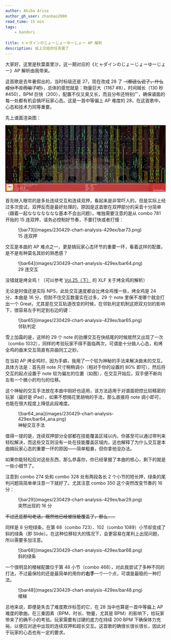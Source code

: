 ```yaml
---
author: Akiba Arisa
author_gh_user: zhanbao2000
read_time: 15 min
tags:
    - bandori

title: ヒャダインのじょーじょーゆーじょー AP 解析
description: 组上交给的任务罢了
---
```


大家好，这里是秋葉亜里沙，这一期对应的《ヒャダインのじょーじょーゆーじょー》AP 解析由我带来。

这首歌是去年暑假出的，当时标级还是 27，现在改成 28 了 ~~（都这么说了，什么成分不言而喻了吧）~~，总体的感觉就是：物量巨大（1167 #8），时间贼长（130 秒 #450），BPM 巨快（200），配置不仅又臭又长，而且分布还特别广，确保谱面的每一处都有机会搞坏玩家心态。这是一首中等偏上 AP 难度的 28，在这首歌中，心态和技术力同等重要。

先上谱面渲染图：

![429ex](images/230429-chart-analysis-429ex/429ex.png)

首先映入眼帘的是多处连续交互和连续双押，看起来是非常吓人的，但是实际上经过多次尝试，双押反而是最好处理的，原因是这首歌在双押部分的采音十分简单（跟着一起ななななななな基本不会出问题）。唯独需要注意的是从 combo 781 开始的 15 连双押，请务必控制好节奏，不要打快或者打慢：

<figure markdown>
  ![bar73](images/230429-chart-analysis-429ex/bar73.png)
  <figcaption>15 连双押</figcaption>
</figure>

交互是本曲的 AP 难点之一，更是搞玩家心态环节的重要一环，看着这样的配置，是不是有种莫名其妙的熟悉感？

<figure markdown>
  ![bar64](images/230429-chart-analysis-429ex/bar64.png)
  <figcaption>29 连交互</figcaption>
</figure>

没错就是烤全鸡！（可以参考 [Vol.25（下）](https://www.bilibili.com/read/cv20489217) 的 XLF 关于烤全鸡的解析）

无论是时值还是实际 NPS，此处交互速度都会比烤全鸡慢一些，烤全鸡是 24 分，本曲是 16 分，但耐不住交互数量实在过多，29 个 note 里保不准哪个就会打出一个 Great，尤其是在交互轨道改变的时候，在邻轨判定机制这把双刃剑的影响下，很容易左手判定到右边的键：

<figure markdown>
  ![bar65](images/230429-chart-analysis-429ex/bar65.png)
  <figcaption>邻轨判定</figcaption>
</figure>

雪上加霜的是，这样的 29 个 note 的劲爆交互在快结尾的时候居然又出现了一次（combo 1032），同样的考验玩家不得不面临两次，可谓是十分搞人心态，和烤全鸡的曲末交互简直有异曲同工之妙。

在当初 AP 烤全鸡时，因为手癖，我用了一个较为神秘的手法来解决曲末的交互。具体方法是：首先将 note 尺寸稍稍调小（相对于你的设置的 80% 即可），然后将交互的起点设置于 note 较为偏左的位置（如图），在交互开始后，双手便不断向左有一个微小的均匀的位移。

这个神秘的交互手法放在本曲中刚好也适用，该方法适用于对谱面把控比较精密的玩家（最好是 iPad），如果不想搞花里胡哨的手法，那么直接将 note 调小即可，也能在很大程度上降低此段难度。

<figure markdown>
  ![bar64_ana](images/230429-chart-analysis-429ex/bar64_ana.png)
  <figcaption>神秘交互手法</figcaption>
</figure>

值得一提的是，连续双押部分全部都在技能覆盖区域以内，你甚至可以通过带判来轻松解决，而这些交互则没有一处在技能覆盖区域内，这也解释了为什么交互是本曲搞玩家心态的重要一环的原因——简单粗暴，但你拿他没办法。

如果你能轻松应对这些东西，那么恭喜你，你已经掌握了本曲的核心，剩下的就是一些小细节了。

注意到 combo 274 处和 combo 328 处有两段各长 2 个小节的短长押，绿条的尾判问题简简单单注意一下就好了。尤其注意 combo 350 这个突然改变节奏的 16 分：

<figure markdown>
  ![bar29](images/230429-chart-analysis-429ex/bar29.png)
  <figcaption>突然出现的 16 分</figcaption>
</figure>

~~不过还是那句老话，既然他已经被技能覆盖了，那么……~~

同样是 8 分短绿条，在第 68（combo 723）、102（combo 1089）小节却变成了斜的绿条（即 Slide）。在这种位移较大的情况下，会更容易在尾判上出现问题，所以需要多加注意。

<figure markdown>
  ![bar68](images/230429-chart-analysis-429ex/bar68.png)
  <figcaption>斜的绿条</figcaption>
</figure>

一个很明显的楼梯配置位于第 48 小节（combo 468），对此我尝试了多种不同的打法，不过最保险的还是最简单的用你的**右手**一个一个点，可谓是最稳的一种打法。

<figure markdown>
  ![bar48](images/230429-chart-analysis-429ex/bar48.png)
  <figcaption>楼梯</figcaption>
</figure>

总地来说，即便是失去了难度欺诈标签的它，在 28 当中也算是一首中等偏上 AP 难度的歌曲。在三重因素（BPM、时长、物量，尤其是 BPM）的影响下，给玩家带来了的确不小的考验。玩家需要有过硬的底力在持续 200 BPM 下确保体力充裕，以便应对途中出现的连续双押和超长交互。这首歌的确很长很长很长，因此对于玩家的心态也有一定的要求。
